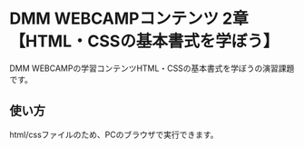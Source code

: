 # DMM WEBCAMPコンテンツ 2章【HTML・CSSの基本書式を学ぼう】
DMM WEBCAMPの学習コンテンツHTML・CSSの基本書式を学ぼうの演習課題です。
## 使い方
html/cssファイルのため、PCのブラウザで実行できます。
